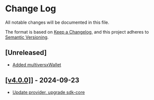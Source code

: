 # Change Log

All notable changes will be documented in this file.

The format is based on [Keep a Changelog](https://keepachangelog.com/en/1.0.0/),
and this project adheres to [Semantic Versioning](https://semver.org/spec/v2.0.0.html).

## [Unreleased]
- [Added multiversxWallet](https://github.com/multiversx/mx-sdk-js-extension-provider/pull/26)

## [[v4.0.0]](https://github.com/multiversx/mx-sdk-js-extension-provider/pull/24)] - 2024-09-23
- [Update provider, upgrade sdk-core](https://github.com/multiversx/mx-sdk-js-extension-provider/pull/24)

